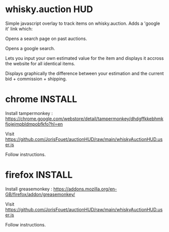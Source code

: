 # whisky.auction HUD
Simple javascript overlay to track items on whisky.auction. Adds a 'google it' link which:


  Opens a search page on past auctions.
  
  
  Opens a google search.
  
  
  Lets you input your own estimated value for the item and displays it accross the website for all identical items.
  
  
  Displays graphically the difference between your estimation and the current bid + commission + shipping.
  
  

# chrome INSTALL
Install tampermonkey : https://chrome.google.com/webstore/detail/tampermonkey/dhdgffkkebhmkfjojejmpbldmpobfkfo?hl=en

Visit https://github.com/JorisFouet/auctionHUD/raw/main/whiskyAuctionHUD.user.js

Follow instructions.


# firefox INSTALL
Install greasemonkey : https://addons.mozilla.org/en-GB/firefox/addon/greasemonkey/

Visit https://github.com/JorisFouet/auctionHUD/raw/main/whiskyAuctionHUD.user.js

Follow instructions.
